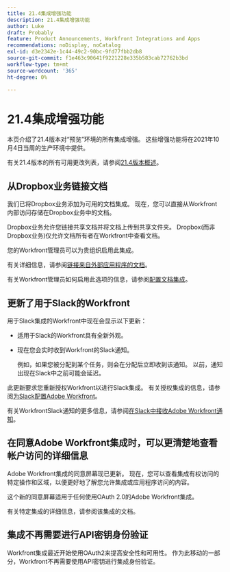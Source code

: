 ```yaml
---
title: 21.4集成增强功能
description: 21.4集成增强功能
author: Luke
draft: Probably
feature: Product Announcements, Workfront Integrations and Apps
recommendations: noDisplay, noCatalog
exl-id: d3e2342e-1c44-49c2-90bc-9fd77fbb2db8
source-git-commit: f1e463c90641f9221228e335b583cab72762b3bd
workflow-type: tm+mt
source-wordcount: '365'
ht-degree: 0%

---
```


# 21.4集成增强功能

本页介绍了21.4版本对“预览”环境的所有集成增强。 这些增强功能将在2021年10月4日当周的生产环境中提供。

有关21.4版本的所有可用更改列表，请参阅[21.4版本概述](../../../product-announcements/product-releases/21.4-release-activity/21-4-release-overview.md)。

## 从Dropbox业务链接文档

我们已将Dropbox业务添加为可用的文档集成。 现在，您可以直接从Workfront内部访问存储在Dropbox业务中的文档。

Dropbox业务允许您链接共享文档并将文档上传到共享文件夹。 Dropbox(而非Dropbox业务)仅允许文档所有者在Workfront中查看文档。

您的Workfront管理员可以为贵组织启用此集成。

有关详细信息，请参阅[链接来自外部应用程序的文档](../../../documents/adding-documents-to-workfront/link-documents-from-external-apps.md)。

有关Workfront管理员如何启用此选项的信息，请参阅[配置文档集成](../../../administration-and-setup/configure-integrations/configure-document-integrations.md)。

## 更新了用于Slack的Workfront

用于Slack集成的Workfront中现在会显示以下更新：

* 适用于Slack的Workfront具有全新外观。
* 现在您会实时收到Workfront的Slack通知。

  例如，如果您被分配到某个任务，则会在分配后立即收到该通知。 以前，通知出现在Slack中之前可能会延迟。

此更新要求您重新授权Workfront以进行Slack集成。 有关授权集成的信息，请参阅[为Slack配置Adobe Workfront](../../../workfront-integrations-and-apps/using-workfront-with-slack/configure-workfront-for-slack.md)。

有关WorkfrontSlack通知的更多信息，请参阅[在Slack中接收Adobe Workfront通知](../../../workfront-integrations-and-apps/using-workfront-with-slack/receive-workfront-notifications-in-slack.md)。

## 在同意Adobe Workfront集成时，可以更清楚地查看帐户访问的详细信息

Adobe Workfront集成的同意屏幕现已更新。 现在，您可以查看集成有权访问的特定操作和区域，以便更好地了解您允许集成或应用程序访问的内容。

这个新的同意屏幕适用于任何使用OAuth 2.0的Adobe Workfront集成。

有关特定集成的详细信息，请参阅该集成的文档。

## 集成不再需要进行API密钥身份验证

Workfront集成最近开始使用OAuth2来提高安全性和可用性。 作为此移动的一部分，Workfront不再需要使用API密钥进行集成身份验证。

